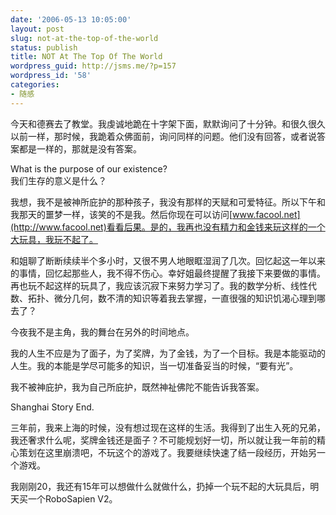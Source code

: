 ```yaml
---
date: '2006-05-13 10:05:00'
layout: post
slug: not-at-the-top-of-the-world
status: publish
title: NOT At The Top Of The World
wordpress_guid: http://jsms.me/?p=157
wordpress_id: '58'
categories:
- 随感
---
```


今天和德赛去了教堂。我虔诚地跪在十字架下面，默默询问了十分钟。和很久很久以前一样，那时候，我跪着众佛面前，询问同样的问题。他们没有回答，或者说答案都是一样的，那就是没有答案。


What is the purpose of our existence?  
我们生存的意义是什么？


我想，我不是被神所庇护的那种孩子，我没有那样的天赋和可爱特征。所以下午和我那天的噩梦一样，该笑的不是我。然后你现在可以访问[www.facool.net](http://www.facool.net)看看后果。是的，我再也没有精力和金钱来玩这样的一个大玩具，我玩不起了。


和姐聊了断断续续半个多小时，又很不男人地眼眶湿润了几次。回忆起这一年以来的事情，回忆起那些人，我不得不伤心。幸好姐最终提醒了我接下来要做的事情。再也玩不起这样的玩具了，我应该沉寂下来努力学习了。我的数学分析、线性代数、拓扑、微分几何，数不清的知识等着我去掌握，一直很强的知识饥渴心理到哪去了？


今夜我不是主角，我的舞台在另外的时间地点。


我的人生不应是为了面子，为了奖牌，为了金钱，为了一个目标。我是本能驱动的人生。我的本能是学尽可能多的知识，当一切准备妥当的时候，“要有光”。


我不被神庇护，我为自己所庇护，既然神祉佛陀不能告诉我答案。


Shanghai Story End.


三年前，我来上海的时候，没有想过现在这样的生活。我得到了出生入死的兄弟，我还奢求什么呢，奖牌金钱还是面子？不可能规划好一切，所以就让我一年前的精心策划在这里崩溃吧，不玩这个的游戏了。我要继续快速了结一段经历，开始另一个游戏。


我刚刚20，我还有15年可以想做什么就做什么，扔掉一个玩不起的大玩具后，明天买一个RoboSapien V2。 
